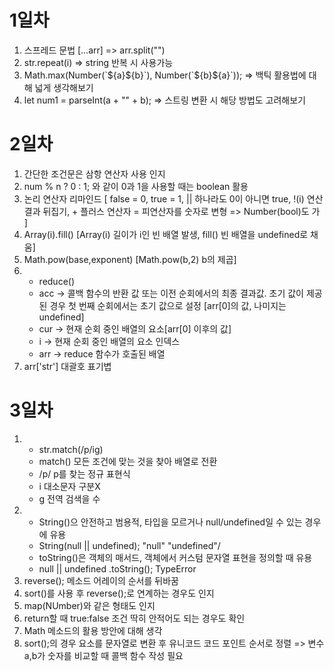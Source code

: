  # 1일차

<ol>
      <li>스프레드 문법 [...arr] => arr.split("")</li>
      <li>str.repeat(i) => string 반복 시 사용가능</li>
      <li>
        Math.max(Number(`${a}${b}`), Number(`${b}${a}`)); => 백틱 활용법에 대해
        넓게 생각해보기
      </li>
      <li>
        let num1 = parseInt(a + "" + b); => 스트링 변환 시 해당 방법도
        고려해보기
      </li>
    </ol>

# 2일차

<ol>
      <li>간단한 조건문은 삼항 연산자 사용 인지</li>
      <li>num % n ? 0 : 1; 와 같이 0과 1을 사용할 때는 boolean 활용</li>
      <li>
        논리 연산자 리마인드 [ false = 0, true = 1, || 하나라도 0이 아니면 true,
        !(i) 연산 결과 뒤집기, + 플러스 연산자 = 피연산자를 숫자로 변형 =>
        Number(bool)도 가 ]
      </li>
      <li>
        Array(i).fill() [Array(i) 길이가 i인 빈 배열 발생, fill() 빈 배열을
        undefined로 채움]
      </li>
      <li>Math.pow(base,exponent) [Math.pow(b,2) b의 제곱]</li>
      <li>
        <ul>
          <li>reduce()</li>
          <li>
            acc -> 콜백 함수의 반환 값 또는 이전 순회에서의 최종 결과값. 초기
            값이 제공된 경우 첫 번째 순회에서는 초기 값으로 설정 [arr[0]의 값,
            나미지는 undefined]
          </li>
          <li>cur -> 현재 순회 중인 배열의 요소[arr[0] 이후의 값]</li>
          <li>i -> 현재 순회 중인 배열의 요소 인덱스</li>
          <li>arr -> reduce 함수가 호출된 배열</li>
        </ul>
      </li>
      <li>arr['str'] 대괄호 표기볍</li>
    </ol>

 # 3일차

<ol>
      <li>
        <ul>
          <li>str.match(/p/ig)</li>
          <li>match() 모든 조건에 맞는 것을 찾아 배열로 전환</li>
          <li>/p/ p를 찾는 정규 표현식</li>
          <li>i 대소문자 구분X</li>
          <li>g 전역 검색을 수</li>
        </ul>
      </li>
      <li>
        <ul>
          <li>
            String()으 안전하고 범용적, 타입을 모르거나 null/undefined일 수 있는
            경우에 유용
          </li>
          <li>String(null || undefined); "null" "undefined"/</li>
          <li>
            toString()은 객체의 매서드, 객체에서 커스텀 문자열 표현을 정의할 때
            유용
          </li>
          <li>null || undefined .toString(); TypeError</li>
        </ul>
      </li>
      <li>reverse(); 메소드 어레이의 순서를 뒤바꿈</li>
      <li>sort()를 사용 후 reverse();로 연계하는 경우도 인지</li>
      <li>map(NUmber)와 같은 형태도 인지</li>
      <li>return할 때 true:false 조건 딱히 안적어도 되는 경우도 확인</li>
      <li>Math 메소드의 활용 방안에 대해 생각</li>
      <li>
        sort();의 경우 요소를 문자열로 변환 후 유니코드 코드 포인트 순서로 정렬
        => 변수 a,b가 숫자를 비교할 때 콜백 함수 작성 필요
      </li>
    </ol>
